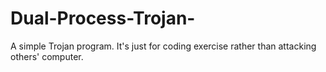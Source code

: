 # Dual-Process-Trojan-
A simple Trojan program. It's just for coding exercise rather than attacking others' computer.
